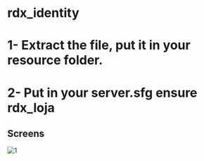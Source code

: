 # rdx_identity

# 1- Extract the file, put it in your resource folder.

# 2- Put in your server.sfg ensure rdx_loja

## Screens
![1](https://cdn.discordapp.com/attachments/686807996420063232/845642380509446194/unknown_1.png)
